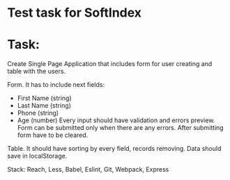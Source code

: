 # Test task for SoftIndex
# Task:
Create Single Page Application that includes form for user creating and table with the users.

Form. It has to include next fields:
  * First Name (string)
  * Last Name (string)
  * Phone (string)
  * Age (number)
Every input should have validation and errors preview. Form can be submitted only when there are any errors. After submitting form have to be cleared.

Table. It should have sorting by every field, records removing. Data should save in localStorage.

Stack: Reach, Less, Babel, Eslint, Git, Webpack, Express
